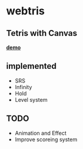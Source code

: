 # webtris
Tetris with Canvas
----
[**demo**](http://noye.work/tetris)
## implemented
* SRS
* Infinity
* Hold
* Level system
## TODO
* Animation and Effect
* Improve scoreing system

